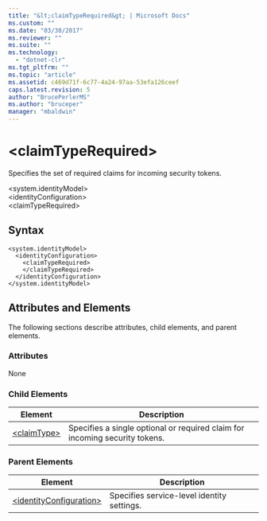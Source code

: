 ```yaml
---
title: "&lt;claimTypeRequired&gt; | Microsoft Docs"
ms.custom: ""
ms.date: "03/30/2017"
ms.reviewer: ""
ms.suite: ""
ms.technology: 
  - "dotnet-clr"
ms.tgt_pltfrm: ""
ms.topic: "article"
ms.assetid: c469d71f-6c77-4a24-97aa-53efa126ceef
caps.latest.revision: 5
author: "BrucePerlerMS"
ms.author: "bruceper"
manager: "mbaldwin"
---
```

# &lt;claimTypeRequired&gt;
Specifies the set of required claims for incoming security tokens.  
  
 \<system.identityModel>  
\<identityConfiguration>  
\<claimTypeRequired>  
  
## Syntax  
  
```  
<system.identityModel>  
  <identityConfiguration>  
    <claimTypeRequired>  
    </claimTypeRequired>  
  </identityConfiguration>  
</system.identityModel>  
```  
  
## Attributes and Elements  
 The following sections describe attributes, child elements, and parent elements.  
  
### Attributes  
 None  
  
### Child Elements  
  
|Element|Description|  
|-------------|-----------------|  
|[\<claimType>](../../../../../docs/framework/configuring-apps/file-schema/wif/claimtype.md)|Specifies a single optional or required claim for incoming security tokens.|  
  
### Parent Elements  
  
|Element|Description|  
|-------------|-----------------|  
|[\<identityConfiguration>](../../../../../docs/framework/configuring-apps/file-schema/wif/identityconfiguration.md)|Specifies service-level identity settings.|